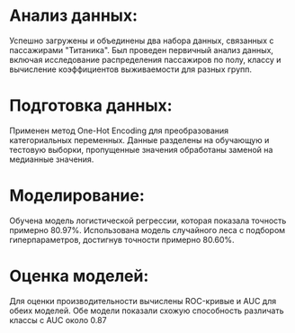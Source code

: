 # Анализ данных:

Успешно загружены и объединены два набора данных, связанных с пассажирами "Титаника".
Был проведен первичный анализ данных, включая исследование распределения пассажиров по полу, классу и вычисление коэффициентов выживаемости для разных групп.

# Подготовка данных:

Применен метод One-Hot Encoding для преобразования категориальных переменных.
Данные разделены на обучающую и тестовую выборки, пропущенные значения обработаны заменой на медианные значения.

# Моделирование:

Обучена модель логистической регрессии, которая показала точность примерно 80.97%.
Использована модель случайного леса с подбором гиперпараметров, достигнув точности примерно 80.60%.

# Оценка моделей:

Для оценки производительности вычислены ROC-кривые и AUC для обеих моделей. Обе модели показали схожую способность различать классы с AUC около 0.87
